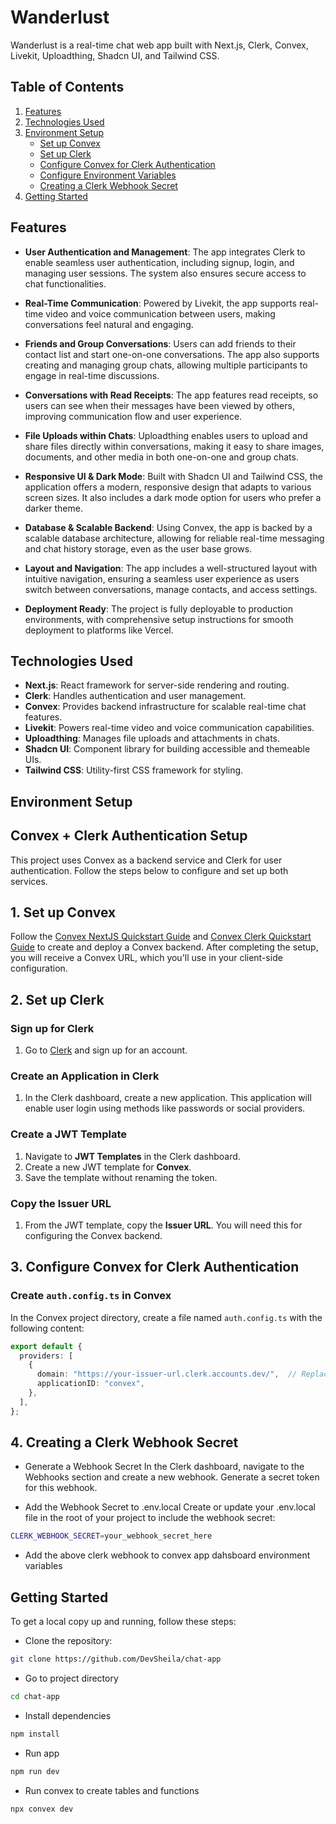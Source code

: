 # Wanderlust

Wanderlust is a real-time chat web app built with Next.js, Clerk, Convex, Livekit, Uploadthing, Shadcn UI, and Tailwind CSS.

## Table of Contents

1. [Features](#features)
2. [Technologies Used](#technologies-used)
3. [Environment Setup](#environment-setup)
    - [Set up Convex](#set-up-convex)
    - [Set up Clerk](#set-up-clerk)
    - [Configure Convex for Clerk Authentication](#configure-convex-for-clerk-authentication)
    - [Configure Environment Variables](#configure-environment-variables)
    - [Creating a Clerk Webhook Secret](#creating-a-clerk-webhook-secret)
4. [Getting Started](#getting-started)

## Features

- **User Authentication and Management**: The app integrates Clerk to enable seamless user authentication, including signup, login, and managing user sessions. The system also ensures secure access to chat functionalities.

- **Real-Time Communication**: Powered by Livekit, the app supports real-time video and voice communication between users, making conversations feel natural and engaging.

- **Friends and Group Conversations**: Users can add friends to their contact list and start one-on-one conversations. The app also supports creating and managing group chats, allowing multiple participants to engage in real-time discussions.

- **Conversations with Read Receipts**: The app features read receipts, so users can see when their messages have been viewed by others, improving communication flow and user experience.

- **File Uploads within Chats**: Uploadthing enables users to upload and share files directly within conversations, making it easy to share images, documents, and other media in both one-on-one and group chats.

- **Responsive UI & Dark Mode**: Built with Shadcn UI and Tailwind CSS, the application offers a modern, responsive design that adapts to various screen sizes. It also includes a dark mode option for users who prefer a darker theme.

- **Database & Scalable Backend**: Using Convex, the app is backed by a scalable database architecture, allowing for reliable real-time messaging and chat history storage, even as the user base grows.

- **Layout and Navigation**: The app includes a well-structured layout with intuitive navigation, ensuring a seamless user experience as users switch between conversations, manage contacts, and access settings.

- **Deployment Ready**: The project is fully deployable to production environments, with comprehensive setup instructions for smooth deployment to platforms like Vercel.



## Technologies Used

- **Next.js**: React framework for server-side rendering and routing.
- **Clerk**: Handles authentication and user management.
- **Convex**: Provides backend infrastructure for scalable real-time chat features.
- **Livekit**: Powers real-time video and voice communication capabilities.
- **Uploadthing**: Manages file uploads and attachments in chats.
- **Shadcn UI**: Component library for building accessible and themeable UIs.
- **Tailwind CSS**: Utility-first CSS framework for styling.

## Environment Setup

## Convex + Clerk Authentication Setup

This project uses Convex as a backend service and Clerk for user authentication. Follow the steps below to configure and set up both services.


## 1. Set up Convex

Follow the [Convex NextJS Quickstart Guide](https://docs.convex.dev/quickstart/nextjs) and [Convex Clerk Quickstart Guide](https://docs.convex.dev/auth/clerk) to create and deploy a Convex backend. After completing the setup, you will receive a Convex URL, which you'll use in your client-side configuration.

## 2. Set up Clerk

### Sign up for Clerk
1. Go to [Clerk](https://clerk.dev) and sign up for an account.

### Create an Application in Clerk
1. In the Clerk dashboard, create a new application. This application will enable user login using methods like passwords or social providers.

### Create a JWT Template
1. Navigate to **JWT Templates** in the Clerk dashboard.
2. Create a new JWT template for **Convex**.
3. Save the template without renaming the token.

### Copy the Issuer URL
1. From the JWT template, copy the **Issuer URL**. You will need this for configuring the Convex backend.

## 3. Configure Convex for Clerk Authentication

### Create `auth.config.ts` in Convex
In the Convex project directory, create a file named `auth.config.ts` with the following content:

```typescript
export default {
  providers: [
    {
      domain: "https://your-issuer-url.clerk.accounts.dev/",  // Replace with your Clerk Issuer URL
      applicationID: "convex",
    },
  ],
};
```
## 4. Creating a Clerk Webhook Secret

- Generate a Webhook Secret
In the Clerk dashboard, navigate to the Webhooks section and create a new webhook. Generate a secret token for this webhook.

- Add the Webhook Secret to .env.local
Create or update your .env.local file in the root of your project to include the webhook secret:

```bash
CLERK_WEBHOOK_SECRET=your_webhook_secret_here
```

- Add the above clerk webhook to convex app dahsboard environment variables




## Getting Started

To get a local copy up and running, follow these steps:

- Clone the repository:
```bash
git clone https://github.com/DevSheila/chat-app
```

- Go to project directory
```bash
cd chat-app
```

- Install dependencies
```bash
npm install
```

- Run app
```bash
npm run dev
```

- Run convex to create tables and functions
```bash
npx convex dev
```
